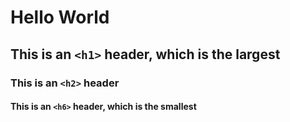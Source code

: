 # Hello World 
## This is an `<h1>` header, which is the largest 
### This is an `<h2>` header 
#### This is an `<h6>` header, which is the smallest 
